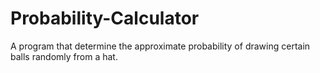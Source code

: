 # Probability-Calculator
A program that determine the approximate probability of drawing certain balls randomly from a hat.
